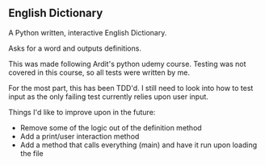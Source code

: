 ## English Dictionary
A Python written, interactive English Dictionary.

Asks for a word and outputs definitions.

This was made following Ardit's python udemy course. Testing was not covered in this course, so all tests were written by me.

For the most part, this has been TDD'd. I still need to look into how to test input as the only failing test currently relies upon user input.

Things I'd like to improve upon in the future:
* Remove some of the logic out of the definition method
* Add a print/user interaction method
* Add a method that calls everything (main) and have it run upon loading the file